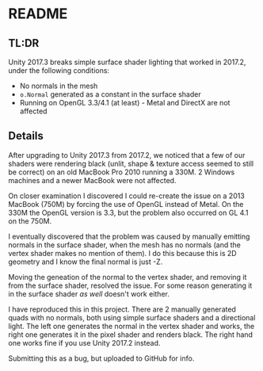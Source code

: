 # README

## TL:DR

 Unity 2017.3 breaks simple surface shader lighting that worked in 2017.2, under the following conditions:

 - No normals in the mesh
 - `o.Normal` generated as a constant in the surface shader
 - Running on OpenGL 3.3/4.1 (at least) - Metal and DirectX are not affected

## Details

After upgrading to Unity 2017.3 from 2017.2, we noticed that a few of our shaders were
rendering black (unlit, shape & texture access seemed to still be correct) on an old
MacBook Pro 2010 running a 330M. 2 Windows machines and a newer MacBook were not affected.

On closer examination I discovered I could re-create the issue on a 2013 MacBook (750M) by forcing
the use of OpenGL instead of Metal. On the 330M the OpenGL version is 3.3, but the problem also
occurred on GL 4.1 on the 750M.

I eventually discovered that the problem was caused by manually emitting normals in the surface
shader, when the mesh has no normals (and the vertex shader makes no mention of them). I do this
because this is 2D geometry and I know the final normal is just -Z.

Moving the geneation of the normal to the vertex shader, and removing it from the surface shader, 
resolved the issue. For some reason generating it in the surface shader *as well* doesn't work
either. 

I have reproduced this in this project. There are 2 manually generated quads with no normals, 
both using simple surface shaders and a directional light. The left one generates the normal 
in the vertex shader and works, the right one generates it in the pixel shader and renders black.
The right hand one works fine if you use Unity 2017.2 instead.

Submitting this as a bug, but uploaded to GitHub for info.
